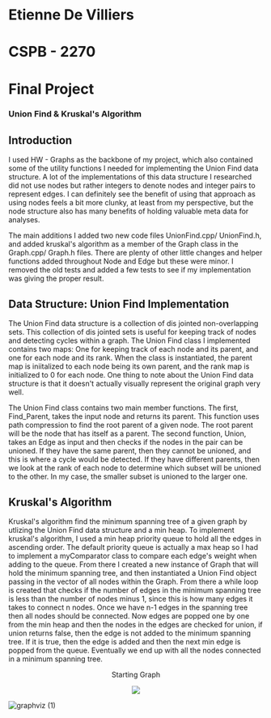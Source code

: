 # Etienne De Villiers
# CSPB - 2270
# Final Project

### Union Find & Kruskal's Algorithm

## Introduction
I used HW - Graphs as the backbone of my project, which also contained some of the utility functions I needed for implementing the Union Find data structure. A lot of the implementations of this data structure I researched did not use nodes but rather integers to denote nodes and integer pairs to represent edges. I can definitely see the benefit of using that approach as using nodes feels a bit more clunky, at least from my perspective, but the node structure also has many benefits of holding valuable meta data for analyses. 

The main additions I added two new code files UnionFind.cpp/ UnionFind.h, and added kruskal's algorithm as a member of the Graph class in the Graph.cpp/ Graph.h files. There are plenty of other little changes and helper functions added throughout Node and Edge but these were minor. I removed the old tests and added a few tests to see if my implementation was giving the proper result.

## Data Structure: Union Find Implementation
The Union Find data structure is a collection of dis jointed non-overlapping sets. This collection of dis jointed sets is useful for keeping track of nodes and detecting cycles within a graph. The Union Find class I implemented contains two maps: One for keeping track of each node and its parent, and one for each node and its rank. When the class is instantiated, the parent map is iniitalized to each node being its own parent, and the rank map is initialized to 0 for each node. One thing to note about the Union Find data structure is that it doesn't actually visually represent the original graph very well.

The Union Find class contains two main member functions. The first, Find_Parent, takes the input node and returns its parent. This function uses path compression to find the root parent of a given node. The root parent will be the node that has itself as a parent. The second function, Union, takes an Edge as input and then checks if the nodes in the pair can be unioned. If they have the same parent, then they cannot be unioned, and this is where a cycle would be detected. If they have different parents, then we look at the rank of each node to determine which subset will be unioned to the other. In my case, the smaller subset is unioned to the larger one. 


## Kruskal's Algorithm
Kruskal's algorithm find the minimum spanning tree of a given graph by utlizing the Union Find data structure and a min heap. To implement kruskal's algorithm, I used a min heap priority queue to hold all the edges in ascending order. The default priority queue is actually a max heap so I had to implement a myComparator class to compare each edge's weight when adding to the queue. From there I created a new instance of Graph that will hold the minimum spanning tree, and then instantiated a Union Find object passing in the vector of all nodes within the Graph. From there a while loop is created that checks if the number of edges in the minimum spanning tree is less than the number of nodes minus 1, since this is how many edges it takes to connect n nodes. Once we have n-1 edges in the spanning tree then all nodes should be connected. Now edges are popped one by one from the min heap and then the nodes in the edges are checked for union, if union returns false, then the edge is not added to the minimum spanning tree. If it is true, then the edge is added and then the next min edge is popped from the queue. Eventually we end up with all the nodes connected in a minimum spanning tree.
<p style="text-align: center;">Starting Graph</p>
<p align="center">
  <img src="https://github.com/etiennedv/graph-final-project/assets/10566058/f15b58b3-820d-4903-8a4f-a163b6a63be6" /> 
</p>

![graphviz (1)](https://github.com/etiennedv/graph-final-project/assets/10566058/a29477fa-d840-48cb-afd5-f9b16a130fcf)




